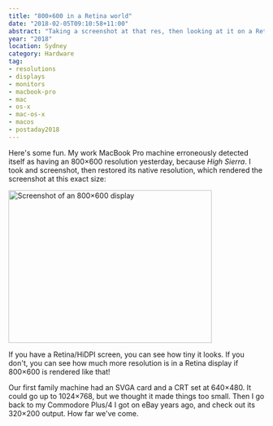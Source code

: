 ```yaml
---
title: "800×600 in a Retina world"
date: "2018-02-05T09:10:58+11:00"
abstract: "Taking a screenshot at that res, then looking at it on a Retina screen."
year: "2018"
location: Sydney
category: Hardware
tag:
- resolutions
- displays
- monitors
- macbook-pro
- mac
- os-x
- mac-os-x
- macos
- postaday2018
---
```

Here's some fun. My work MacBook Pro machine erroneously detected itself as having an 800×600 resolution yesterday, because *High Sierra*. I took and screenshot, then restored its native resolution, which rendered the screenshot at this exact size:

<p><img src="https://rubenerd.com/files/2018/whoa-800x600.png" alt="Screenshot of an 800×600 display" style="width:400px; height:300px;" /></p>

If you have a Retina/HiDPI screen, you can see how tiny it looks. If you don't, you can see how much more resolution is in a Retina display if 800×600 is rendered like that!

Our first family machine had an SVGA card and a CRT set at 640×480. It could go up to 1024×768, but we thought it made things too small. Then I go back to my Commodore Plus/4 I got on eBay years ago, and check out its 320×200 output. How far we've come.

